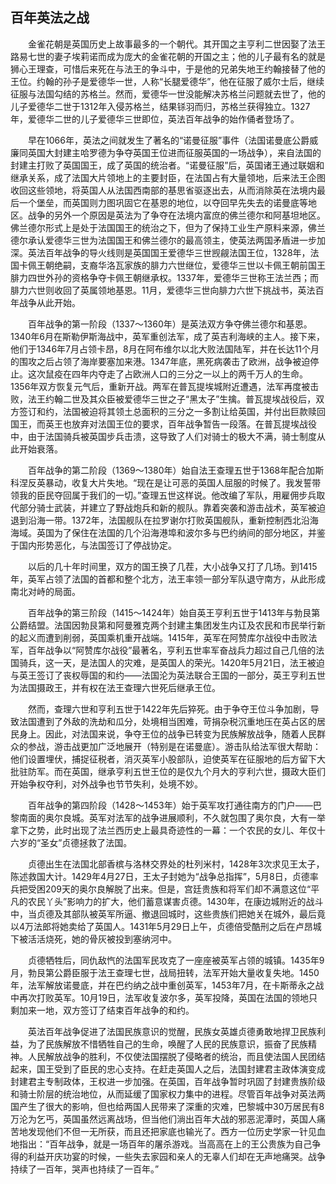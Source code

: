## 百年英法之战

　　金雀花朝是英国历史上故事最多的一个朝代。其开国之主亨利二世因娶了法王路易七世的妻子埃莉诺而成为庞大的金雀花朝的开国之主；他的儿子最有名的就是狮心王理查，可惜后来死在与法王的争斗中，于是他的兄弟失地王约翰接替了他的王位。约翰的孙子是爱德华一世，人称“长腿爱德华”，他在征服了威尔士后，继续征服与法国勾结的苏格兰。然而，爱德华一世没能解决苏格兰问题就去世了，他的儿子爱德华二世于1312年入侵苏格兰，结果铩羽而归，苏格兰获得独立。1327年，爱德华二世的儿子爱德华三世即位，英法百年战争的始作俑者登场了。

　　早在1066年，英法之间就发生了著名的“诺曼征服”事件（法国诺曼底公爵威廉同英国大封建主哈罗德为争夺英国王位进而征服英国的一场战争），来自法国的封建主打败了英国国王，成了英国的统治者。“诺曼征服”后，英国诸王通过联姻和继承关系，成了法国大片领地上的主要封臣，在法国占有大量领地，后来法王企图收回这些领地，将英国人从法国西南部的基思省驱逐出去，从而消除英在法境内最后一个堡垒，而英国则力图巩固它在基恩的地位，以夺回早先失去的诺曼底等地区。战争的另外一个原因是英法为了争夺在法境内富庶的佛兰德尔和阿基坦地区。佛兰德尔形式上是处于法国国王的统治之下，但为了保持工业生产原料来源，佛兰德尔承认爱德华三世为法国国王和佛兰德尔的最高领主，使英法两国矛盾进一步加深。英法百年战争的导火线则是英国国王爱德华三世觊觎法国王位，1328年，法国卡佩王朝绝嗣，支裔华洛瓦家族的腓力六世继位，爱德华三世以卡佩王朝前国王腓力四世外孙的资格争夺卡佩王朝继承权。1337年，爱德华三世称王法兰西；而腓力六世则收回了英属领地基恩。11月，爱德华三世向腓力六世下挑战书，英法百年战争从此开始。

　　百年战争的第一阶段（1337～1360年）是英法双方争夺佛兰德尔和基恩。1340年6月在斯勒伊斯海战中，英军重创法军，成了英吉利海峡的主人。接下来，他们于1346年7月占领卡昂，8月在阿布维尔以北大败法国陆军，并在长达11个月的围攻之后占领了海岸要塞加来港。1347年底，黑死病袭击了欧洲，战争被迫停止。这次鼠疫在四年内夺走了占欧洲人口的三分之一以上的两千万人的生命。1356年双方恢复元气后，重新开战。两军在普瓦提埃城附近遭遇，法军再度被击败，法王约翰二世及其众臣被爱德华三世之子“黑太子”生擒。普瓦提埃战役后，双方签订和约，法国被迫将其领土总面积的三分之一多割让给英国，并付出巨款赎回国王，而英王也放弃对法国王位的要求，百年战争暂告一段落。在普瓦提埃战役中，由于法国骑兵被英国步兵击溃，这导致了人们对骑士的极大不满，骑士制度从此开始衰落。

　　百年战争的第二阶段（1369～1380年）始自法王查理五世于1368年配合加斯科涅反英暴动，收复大片失地。“现在是让可恶的英国人屈服的时候了。我发誓带领我的臣民夺回属于我们的一切。”查理五世这样说。他改编了军队，用雇佣步兵取代部分骑士武装，并建立了野战炮兵和新的舰队。靠着突袭和游击战术，英军被迫退到沿海一带。1372年，法国舰队在拉罗谢尔打败英国舰队，重新控制西北沿海海域。英国为了保住在法国的几个沿海港埠和波尔多与巴约纳间的部分地区，并鉴于国内形势恶化，与法国签订了停战协定。

　　以后的几十年时间里，双方的国王换了几茬，大小战争又打了几场。到1415年，英军占领了法国的首都和整个北方，法王率领一部分军队退守南方，从此形成南北对峙的局面。

　　百年战争的第三阶段（1415～1424年）始自英王亨利五世于1413年与勃艮第公爵结盟。法国因勃艮第和阿曼雅克两个封建主集团发生内讧及农民和市民举行新的起义而遭到削弱，英国乘机重开战端。1415年，英军在阿赞库尔战役中击败法军，百年战争以“阿赞库尔战役”最著名，亨利五世率军奋战兵力超过自己几倍的法国骑兵，这一天，是法国人的灾难，是英国人的荣光。1420年5月21日，法王被迫与英王签订了丧权辱国的和约——法国沦为英法联合王国的一部分，英王亨利五世为法国摄政王，并有权在法王查理六世死后继承王位。

　　然而，查理六世和亨利五世于1422年先后猝死。由于争夺王位斗争加剧，导致法国遭到了外敌的洗劫和瓜分，处境相当困难，苛捐杂税沉重地压在英占区的居民身上。因此，对法国来说，争夺王位的战争已转变为民族解放战争，随着人民群众的参战，游击战更加广泛地展开（特别是在诺曼底）。游击队给法军很大帮助：他们设置埋伏，捕捉征税者，消灭英军小股部队，迫使英军在征服地的后方留下大批驻防军。而在英国，继承亨利五世王位的是仅九个月大的亨利六世，摄政大臣们开始争权夺利，对外战争也节节失利，处境不妙。

　　百年战争的第四阶段（1428～1453年）始于英军攻打通往南方的门户——巴黎南面的奥尔良城。英军对法军的战争进展顺利，不久就包围了奥尔良，大有一举拿下之势，此时出现了法兰西历史上最具奇迹性的一幕：一个农民的女儿、年仅十六岁的“圣女”贞德拯救了法国。

　　贞德出生在法国北部香槟与洛林交界处的杜列米村，1428年3次求见王太子，陈述救国大计。1429年4月27日，王太子封她为“战争总指挥”，5月8日，贞德率兵把受困209天的奥尔良解脱了出来。但是，宫廷贵族和将军们却不满意这位“平凡的农民丫头”影响力的扩大，他们蓄意谋害贞德。1430年，在康边城附近的战斗中，当贞德及其部队被英军所逼、撤退回城时，这些贵族们把她关在城外，最后竟以4万法郎将她卖给了英国人。1431年5月29日上午，贞德倍受酷刑之后在卢昂城下被活活烧死，她的骨灰被投到塞纳河中。

　　贞德牺牲后，同仇敌忾的法国军民攻克了一座座被英军占领的城镇。1435年9月，勃艮第公爵臣服于法王查理七世，战局扭转，法军开始大量收复失地。1450年，法军解放诺曼底，并在巴约纳之战中重创英军，1453年7月，在卡斯蒂永之战中再次打败英军。10月19日，法军收复波尔多，英军投降，英国在法国的领地只剩加来一地，双方签订了结束百年战争的和约。

　　英法百年战争促进了法国民族意识的觉醒，民族女英雄贞德勇敢地捍卫民族利益，为了民族解放不惜牺牲自己的生命，唤醒了人民的民族意识，振奋了民族精神。人民解放战争的胜利，不仅使法国摆脱了侵略者的统治，而且使法国人民团结起来，国王受到了臣民的忠心支持。在赶走英国人之后，法国封建君主政体演变成封建君主专制政体，王权进一步加强。在英国，百年战争暂时巩固了封建贵族阶级和骑士阶层的统治地位，从而延缓了国家权力集中的进程。尽管百年战争对英法两国产生了很大的影响，但也给两国人民带来了深重的灾难，巴黎城中30万居民有8万沦为乞丐，英国虽然远离战场，但当他们淌出百年大战的邪恶泥潭时，英国人痛苦地发现他们不但一无所获，而且还把家底也输光了。西方一位历史学家一针见血地指出：“百年战争，就是一场百年的屠杀游戏。当高高在上的王公贵族为自己争得的利益开庆功宴的时候，一些失去家园和亲人的无辜人们却在无声地痛哭。战争持续了一百年，哭声也持续了一百年。”
